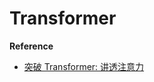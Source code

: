 # Transformer








**Reference**

- [突破 Transformer: 讲透注意力](https://mp.weixin.qq.com/s?__biz=MzkzOTc1OTc2Ng==&mid=2247485996&idx=1&sn=49498418e7bd181b9dd47fb06a0726f4&chksm=c2ed4bd5f59ac2c3535cebdc3e7b6ba85e6ec9f64325927b3d2ee0a94fcc909b5cfcccdb8550&cur_album_id=3631456386036367362&scene=189#wechat_redirect)